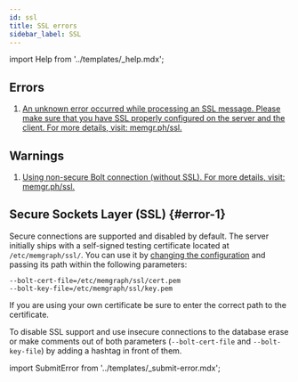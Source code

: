 ```yaml
---
id: ssl
title: SSL errors
sidebar_label: SSL
---
```


import Help from '../templates/_help.mdx';

<Help/>

## Errors

1. [An unknown error occurred while processing an SSL message. Please make sure
   that you have SSL properly configured on the server and the client. For more
   details, visit: memgr.ph/ssl.](#error-1)

## Warnings

1. [Using non-secure Bolt connection (without SSL). For more details, visit:
   memgr.ph/ssl.](#error-1)

## Secure Sockets Layer (SSL) {#error-1}

Secure connections are supported and disabled by default. The server initially
ships with a self-signed testing certificate located at `/etc/memgraph/ssl/`.
You can use it by [changing the configuration](/how-to-guides/config-logs.md) and passing its path within the
following parameters:

```
--bolt-cert-file=/etc/memgraph/ssl/cert.pem
--bolt-key-file=/etc/memgraph/ssl/key.pem
```

If you are using your own certificate be sure to enter the correct path to the
certificate.

To disable SSL support and use insecure connections to the database erase or
make comments out of both parameters (`--bolt-cert-file` and `--bolt-key-file`)
by adding a hashtag in front of them.

import SubmitError from '../templates/_submit-error.mdx';

<SubmitError/>
